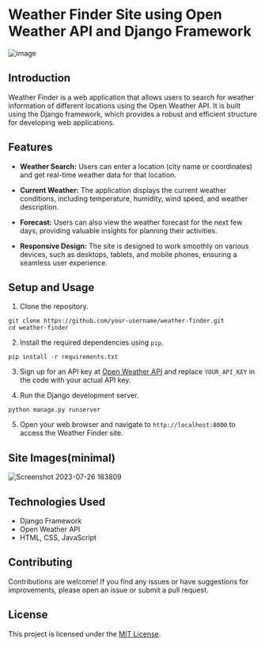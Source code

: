 # Weather Finder Site using Open Weather API and Django Framework

![image](https://github.com/Harishspice/Weather-API/assets/117935868/8b21508d-29d2-4560-a6dc-9e0c240ca7e1)

## Introduction

Weather Finder is a web application that allows users to search for weather information of different locations using the Open Weather API. It is built using the Django framework, which provides a robust and efficient structure for developing web applications.

## Features

- **Weather Search:** Users can enter a location (city name or coordinates) and get real-time weather data for that location.

- **Current Weather:** The application displays the current weather conditions, including temperature, humidity, wind speed, and weather description.

- **Forecast:** Users can also view the weather forecast for the next few days, providing valuable insights for planning their activities.

- **Responsive Design:** The site is designed to work smoothly on various devices, such as desktops, tablets, and mobile phones, ensuring a seamless user experience.

## Setup and Usage

1. Clone the repository.
```
git clone https://github.com/your-username/weather-finder.git
cd weather-finder
```


2. Install the required dependencies using `pip`.
```
pip install -r requirements.txt
```
3. Sign up for an API key at [Open Weather API](https://openweathermap.org/) and replace `YOUR_API_KEY` in the code with your actual API key.

4. Run the Django development server.
```
python manage.py runserver
```


5. Open your web browser and navigate to `http://localhost:8000` to access the Weather Finder site.


## Site Images(minimal)
![Screenshot 2023-07-26 183809](https://github.com/Harishspice/Weather-API/assets/117935868/2d985ff9-2478-45ae-969c-bc29f835622b)


## Technologies Used

- Django Framework
- Open Weather API
- HTML, CSS, JavaScript

## Contributing

Contributions are welcome! If you find any issues or have suggestions for improvements, please open an issue or submit a pull request.

## License

This project is licensed under the [MIT License](LICENSE).


